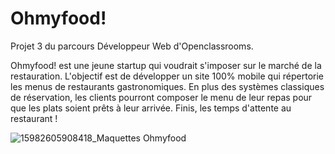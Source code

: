 # Ohmyfood!

Projet 3 du parcours Développeur Web d'Openclassrooms.

Ohmyfood! est une jeune startup qui voudrait s'imposer sur le marché de la restauration. L'objectif est de développer un site 100% mobile qui répertorie les menus de restaurants gastronomiques. En plus des systèmes classiques de réservation, les clients pourront composer le menu de leur repas pour que les plats soient prêts à leur arrivée. Finis, les temps d'attente au restaurant !

![15982605908418_Maquettes Ohmyfood](https://user-images.githubusercontent.com/87766776/193611238-c2fd2be6-0c73-4b0a-ba14-4d426af5f30d.jpg)
